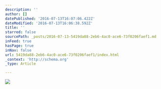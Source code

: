 ```yaml
---
description: ''
author: []
datePublished: '2016-07-13T16:07:06.422Z'
dateModified: '2016-07-13T16:06:38.592Z'
title: ''
starred: false
sourcePath: _posts/2016-07-13-5419da88-2eb6-4ac0-ace6-73f0206faef1.md
inFeed: true
hasPage: true
inNav: false
url: 5419da88-2eb6-4ac0-ace6-73f0206faef1/index.html
_context: 'http://schema.org'
_type: Article

---
```

![](https://the-grid-user-content.s3-us-west-2.amazonaws.com/abdb22b2-3339-4252-9862-0591807a3f9f.jpg)